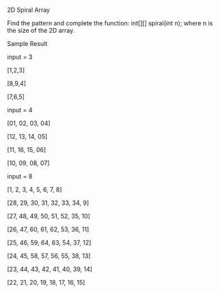 2D Spiral Array

Find the pattern and complete the function: 
int[][] spiral(int n);
where n is the size of the 2D array.

Sample Result

input = 3

[1,2,3]

[8,9,4]

[7,6,5]

input = 4

[01, 02, 03, 04]

[12, 13, 14, 05]

[11, 16, 15, 06]

[10, 09, 08, 07]

input = 8

[1, 2, 3, 4, 5, 6, 7, 8]

[28, 29, 30, 31, 32, 33, 34, 9]

[27, 48, 49, 50, 51, 52, 35, 10]

[26, 47, 60, 61, 62, 53, 36, 11]

[25, 46, 59, 64, 63, 54, 37, 12]

[24, 45, 58, 57, 56, 55, 38, 13]

[23, 44, 43, 42, 41, 40, 39, 14]

[22, 21, 20, 19, 18, 17, 16, 15]